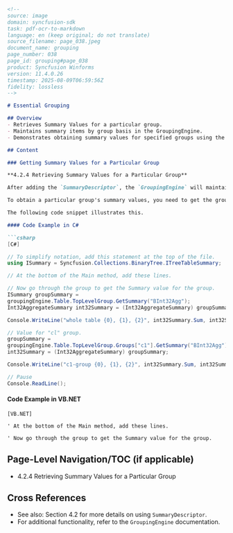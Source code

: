 ```markdown
<!--
source: image
domain: syncfusion-sdk
task: pdf-ocr-to-markdown
language: en (keep original; do not translate)
source_filename: page_038.jpeg
document_name: grouping
page_number: 038
page_id: grouping#page_038
product: Syncfusion Winforms
version: 11.4.0.26
timestamp: 2025-08-09T06:59:56Z
fidelity: lossless
-->

# Essential Grouping

## Overview
- Retrieves Summary Values for a particular group.
- Maintains summary items by group basis in the GroupingEngine.
- Demonstrates obtaining summary values for specified groups using the GetSummary method.

## Content

### Getting Summary Values for a Particular Group

**4.2.4 Retrieving Summary Values for a Particular Group**

After adding the `SummaryDescriptor`, the `GroupingEngine` will maintain these summary items in a group by group basis. You can access these summary values for any group. Here we will get the values for the `TopLevelGroup` and for our `c1` group to illustrate how this is done.

To obtain a particular group's summary values, you need to get the group and access the summary through its `GetSummary` method. Once you have the summary, you can cast it to its `Int32AggregateSummary` type.

The following code snippet illustrates this.

#### Code Example in C#

```csharp
[C#]

// To simplify notation, add this statement at the top of the file.
using ISummary = Syncfusion.Collections.BinaryTree.ITreeTableSummary;

// At the bottom of the Main method, add these lines.

// Now go through the group to get the Summary value for the group.
ISummary groupSummary =
groupingEngine.Table.TopLevelGroup.GetSummary("BInt32Agg");
Int32AggregateSummary int32Summary = (Int32AggregateSummary) groupSummary;

Console.WriteLine("whole table {0}, {1}, {2}", int32Summary.Sum, int32Summary.Average, int32Summary.Maximum);

// Value for "cl" group.
groupSummary =
groupingEngine.Table.TopLevelGroup.Groups["c1"].GetSummary("BInt32Agg");
int32Summary = (Int32AggregateSummary) groupSummary;

Console.WriteLine("c1-group {0}, {1}, {2}", int32Summary.Sum, int32Summary.Average,int32Summary. Maximum);

// Pause
Console.ReadLine();
```

#### Code Example in VB.NET

```vb.net
[VB.NET]

' At the bottom of the Main method, add these lines.

' Now go through the group to get the Summary value for the group.
```

## Page-Level Navigation/TOC (if applicable)
- 4.2.4 Retrieving Summary Values for a Particular Group

## Cross References
- See also: Section 4.2 for more details on using `SummaryDescriptor`.
- For additional functionality, refer to the `GroupingEngine` documentation.

<!-- tags: [Syncfusion Winforms, Grouping, SummaryValues, Retrieval, TopLevelGroup, SummaryDescriptor, GroupingEngine, Int32AggregateSummary] keywords: [GroupingEngine, SummaryDescriptor, Int32AggregateSummary, GetSummary, TopLevelGroup, c1 group] -->
```